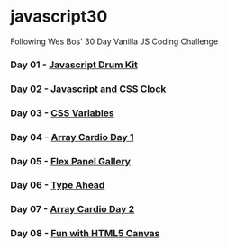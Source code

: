 # javascript30
Following Wes Bos' 30 Day Vanilla JS Coding Challenge

### Day 01 - [Javascript Drum Kit](https://nayed.github.io/javascript30/01-JavaScript-Drum-Kit)

### Day 02 - [Javascript and CSS Clock](https://nayed.github.io/javascript30/02-JS-and-CSS-Clock)

### Day 03 - [CSS Variables](https://nayed.github.io/javascript30/03-CSS-Variables)

### Day 04 - [Array Cardio Day 1](https://nayed.github.io/javascript30/04-Array-Cardio-Day-1)

### Day 05 - [Flex Panel Gallery](https://nayed.github.io/javascript30/05-Flex-Panel-Gallery)

### Day 06 - [Type Ahead](https://nayed.github.io/javascript30/06-Type-Ahead)

### Day 07 - [Array Cardio Day 2](https://nayed.github.io/javascript30/07-Array-Cardio-Day-2)

### Day 08 - [Fun with HTML5 Canvas](https://nayed.github.io/javascript30/08-Fun-with-HTML5-Canvas)
